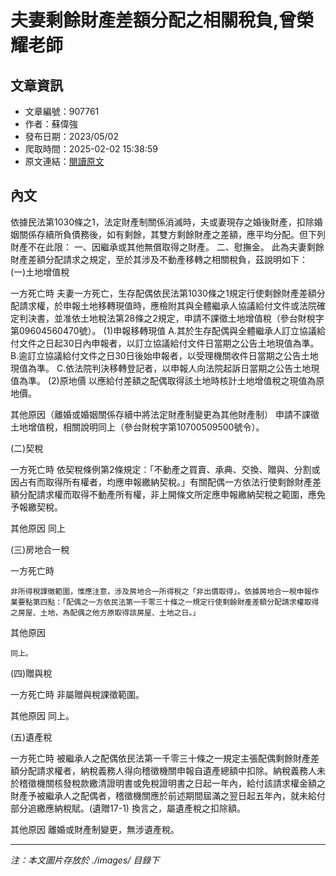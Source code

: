 # 夫妻剩餘財產差額分配之相關稅負,曾榮耀老師

## 文章資訊
- 文章編號：907761
- 作者：蘇偉強
- 發布日期：2023/05/02
- 爬取時間：2025-02-02 15:38:59
- 原文連結：[閱讀原文](https://real-estate.get.com.tw/Columns/detail.aspx?no=907761)

## 內文
依據民法第1030條之1，法定財產制關係消滅時，夫或妻現存之婚後財產，扣除婚姻關係存續所負債務後，如有剩餘，其雙方剩餘財產之差額，應平均分配。但下列財產不在此限：
一、因繼承或其他無償取得之財產。
二、慰撫金。
此為夫妻剩餘財產差額分配請求之規定，至於其涉及不動產移轉之相關稅負，茲說明如下：
  (一)土地增值稅

一方死亡時
夫妻一方死亡，生存配偶依民法第1030條之1規定行使剩餘財產差額分配請求權，於申報土地移轉現值時，應檢附其與全體繼承人協議給付文件或法院確定判決書，並准依土地稅法第28條之2規定，申請不課徵土地增值稅（參台財稅字第09604560470號）。
 (1)申報移轉現值 A.其於生存配偶與全體繼承人訂立協議給付文件之日起30日內申報者，以訂立協議給付文件日當期之公告土地現值為準。 B.逾訂立協議給付文件之日30日後始申報者，以受理機關收件日當期之公告土地現值為準。 C.依法院判決移轉登記者，以申報人向法院起訴日當期之公告土地現值為準。
(2)原地價 以應給付差額之配偶取得該土地時核計土地增值稅之現值為原地價。 

其他原因（離婚或婚姻關係存續中將法定財產制變更為其他財產制）
申請不課徵土地增值稅，相關說明同上（參台財稅字第10700509500號令）。 


 (二)契稅

一方死亡時
依契稅條例第2條規定：「不動產之買賣、承典、交換、贈與、分割或因占有而取得所有權者，均應申報繳納契稅。」有關配偶一方依法行使剩餘財產差額分配請求權而取得不動產所有權，非上開條文所定應申報繳納契稅之範圍，應免予報繳契稅。 

其他原因
同上 


  (三)房地合一稅

一方死亡時
    非所得稅課徵範圍，惟應注意，涉及房地合一所得稅之「非出價取得」。依據房地合一稅申報作業要點第四點：「配偶之一方依民法第一千零三十條之一規定行使剩餘財產差額分配請求權取得之房屋、土地，為配偶之他方原取得該房屋、土地之日。」 

其他原因
    同上。


  (四)贈與稅

一方死亡時
非屬贈與稅課徵範圍。

其他原因
同上。


  (五)遺產稅

一方死亡時
被繼承人之配偶依民法第一千零三十條之一規定主張配偶剩餘財產差額分配請求權者，納稅義務人得向稽徵機關申報自遺產總額中扣除。納稅義務人未於稽徵機關核發稅款繳清證明書或免稅證明書之日起一年內，給付該請求權金額之財產予被繼承人之配偶者，稽徵機關應於前述期間屆滿之翌日起五年內，就未給付部分追繳應納稅賦。(遺贈17-1) 換言之，屬遺產稅之扣除額。

其他原因
離婚或財產制變更，無涉遺產稅。

---
*注：本文圖片存放於 ./images/ 目錄下*
